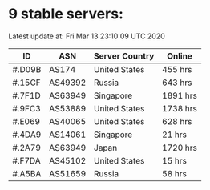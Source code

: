 # 9 stable servers:

Latest update at: Fri Mar 13 23:10:09 UTC 2020

| ID | ASN | Server Country | Online |
| -- | --- | -------------- | ------ |
| #.D09B | AS174 | United States | 455 hrs |
| #.15CF | AS49392 | Russia | 643 hrs |
| #.7F1D | AS63949 | Singapore | 1891 hrs |
| #.9FC3 | AS53889 | United States | 1738 hrs |
| #.E069 | AS40065 | United States | 628 hrs |
| #.4DA9 | AS14061 | Singapore | 21 hrs |
| #.2A79 | AS63949 | Japan | 1720 hrs |
| #.F7DA | AS45102 | United States | 15 hrs |
| #.A5BA | AS51659 | Russia | 58 hrs |

